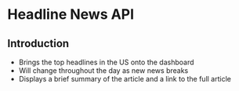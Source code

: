 # Headline News API
## Introduction
- Brings the top headlines in the US onto the dashboard
- Will change throughout the day as new news breaks
- Displays a brief summary of the article and a link to the full article
